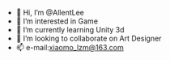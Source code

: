 - 👋 Hi, I’m @AllentLee
- 👀 I’m interested in Game
- 🌱 I’m currently learning Unity 3d
- 💞️ I’m looking to collaborate on Art Designer
- 📫 e-mail:xiaomo_lzm@163.com

<!---
AllentLee/JirmyLee is a ✨ special ✨ repository because its `README.md` (this file) appears on your GitHub profile.
You can click the Preview link to take a look at your changes.
--->
